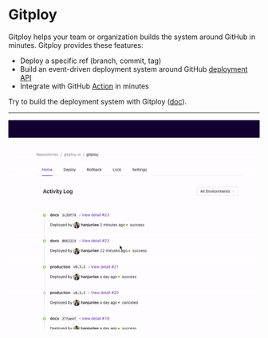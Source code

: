 # Gitploy

Gitploy helps your team or organization builds the system around GitHub in minutes. Gitploy provides these features:

* Deploy a specific ref (branch, commit, tag)
* Build an event-driven deployment system around GitHub [deployment API](https://docs.github.com/en/rest/reference/repos#deployments)
* Integrate with GitHub [Action](https://github.com/features/actions) in minutes

Try to build the deployment system with Gitploy ([doc](./tasks/installation.md)).

---

![Gitploy](./images/gitploy.gif)

